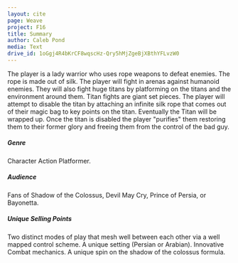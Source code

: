 ```yaml
---
layout: cite
page: Weave
project: F16
title: Summary
author: Caleb Pond
media: Text
drive_id: 1oGgj4R4bKrCF8wqscHz-Qry5hMjZgeBjXBthYFLvzW0
---
```

The player is a lady warrior who uses rope weapons to defeat enemies. The rope is made out of silk. The player will fight in arenas against humanoid enemies. They will also fight huge titans by platforming on the titans and the environment around them. Titan fights are giant set pieces. The player will attempt to disable the titan by attaching an infinite silk rope that comes out of their magic bag to key points on the titan. Eventually the Titan will be wrapped up. Once the titan is disabled the player "purifies" them restoring them to their former glory and freeing them from the control of the bad guy.

##### Genre

Character Action Platformer.

##### Audience

Fans of Shadow of the Colossus, Devil May Cry, Prince of Persia, or Bayonetta.

##### Unique Selling Points

Two distinct modes of play that mesh well between each other via a well mapped control scheme. A unique setting (Persian or Arabian). Innovative Combat mechanics. A unique spin on the shadow of the colossus formula.
